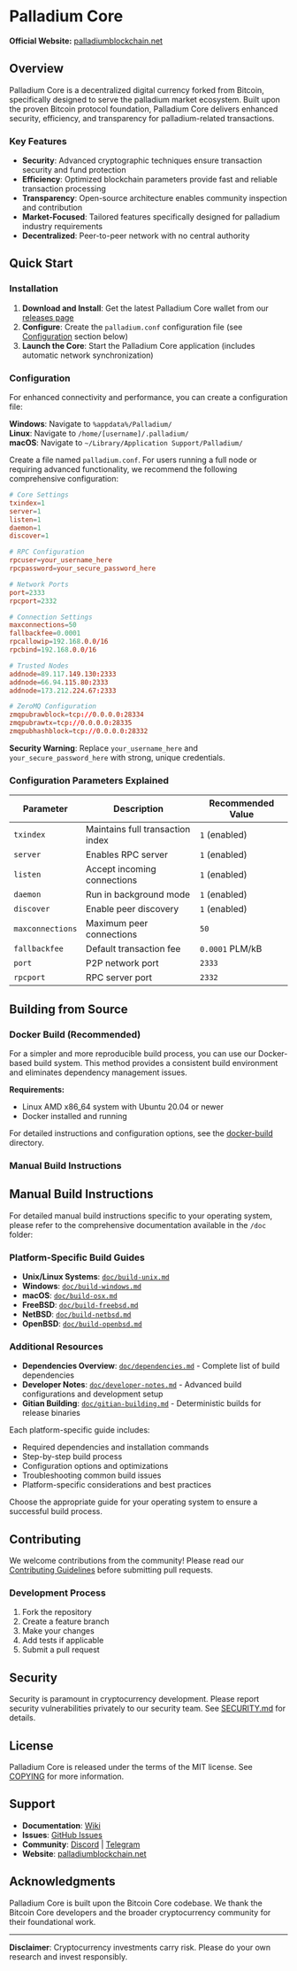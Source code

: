 # Palladium Core

**Official Website:** [palladiumblockchain.net](https://palladiumblockchain.net)
## Overview

Palladium Core is a decentralized digital currency forked from Bitcoin, specifically designed to serve the palladium market ecosystem. Built upon the proven Bitcoin protocol foundation, Palladium Core delivers enhanced security, efficiency, and transparency for palladium-related transactions.

### Key Features

- **Security**: Advanced cryptographic techniques ensure transaction security and fund protection
- **Efficiency**: Optimized blockchain parameters provide fast and reliable transaction processing
- **Transparency**: Open-source architecture enables community inspection and contribution
- **Market-Focused**: Tailored features specifically designed for palladium industry requirements
- **Decentralized**: Peer-to-peer network with no central authority

## Quick Start

### Installation

1. **Download and Install**: Get the latest Palladium Core wallet from our [releases page](https://github.com/palladium-coin/palladiumcore/releases)
2. **Configure**: Create the `palladium.conf` configuration file (see [Configuration](#advanced-configuration) section below)
3. **Launch the Core**: Start the Palladium Core application (includes automatic network synchronization)

### Configuration

For enhanced connectivity and performance, you can create a configuration file:

**Windows**: Navigate to `%appdata%/Palladium/`  
**Linux**: Navigate to `/home/[username]/.palladium/`  
**macOS**: Navigate to `~/Library/Application Support/Palladium/`

Create a file named `palladium.conf`. For users running a full node or requiring advanced functionality, we recommend the following comprehensive configuration:

```conf
# Core Settings
txindex=1
server=1
listen=1
daemon=1
discover=1

# RPC Configuration
rpcuser=your_username_here
rpcpassword=your_secure_password_here

# Network Ports
port=2333
rpcport=2332

# Connection Settings
maxconnections=50
fallbackfee=0.0001
rpcallowip=192.168.0.0/16
rpcbind=192.168.0.0/16

# Trusted Nodes
addnode=89.117.149.130:2333
addnode=66.94.115.80:2333
addnode=173.212.224.67:2333

# ZeroMQ Configuration
zmqpubrawblock=tcp://0.0.0.0:28334
zmqpubrawtx=tcp://0.0.0.0:28335
zmqpubhashblock=tcp://0.0.0.0:28332
```

**Security Warning**: Replace `your_username_here` and `your_secure_password_here` with strong, unique credentials.

### Configuration Parameters Explained

| Parameter | Description | Recommended Value |
|-----------|-------------|-------------------|
| `txindex` | Maintains full transaction index | `1` (enabled) |
| `server` | Enables RPC server | `1` (enabled) |
| `listen` | Accept incoming connections | `1` (enabled) |
| `daemon` | Run in background mode | `1` (enabled) |
| `discover` | Enable peer discovery | `1` (enabled) |
| `maxconnections` | Maximum peer connections | `50` |
| `fallbackfee` | Default transaction fee | `0.0001` PLM/kB |
| `port` | P2P network port | `2333` |
| `rpcport` | RPC server port | `2332` |

## Building from Source

### Docker Build (Recommended)

For a simpler and more reproducible build process, you can use our Docker-based build system. This method provides a consistent build environment and eliminates dependency management issues.

**Requirements:**
- Linux AMD x86_64 system with Ubuntu 20.04 or newer
- Docker installed and running

For detailed instructions and configuration options, see the [docker-build](docker-build/) directory.

### Manual Build Instructions

## Manual Build Instructions

For detailed manual build instructions specific to your operating system, please refer to the comprehensive documentation available in the `/doc` folder:

### Platform-Specific Build Guides

- **Unix/Linux Systems**: [`doc/build-unix.md`](doc/build-unix.md)
- **Windows**: [`doc/build-windows.md`](doc/build-windows.md)
- **macOS**: [`doc/build-osx.md`](doc/build-osx.md)
- **FreeBSD**: [`doc/build-freebsd.md`](doc/build-freebsd.md)
- **NetBSD**: [`doc/build-netbsd.md`](doc/build-netbsd.md)
- **OpenBSD**: [`doc/build-openbsd.md`](doc/build-openbsd.md)

### Additional Resources

- **Dependencies Overview**: [`doc/dependencies.md`](doc/dependencies.md) - Complete list of build dependencies
- **Developer Notes**: [`doc/developer-notes.md`](doc/developer-notes.md) - Advanced build configurations and development setup
- **Gitian Building**: [`doc/gitian-building.md`](doc/gitian-building.md) - Deterministic builds for release binaries

Each platform-specific guide includes:
- Required dependencies and installation commands
- Step-by-step build process
- Configuration options and optimizations
- Troubleshooting common build issues
- Platform-specific considerations and best practices

Choose the appropriate guide for your operating system to ensure a successful build process.

## Contributing

We welcome contributions from the community! Please read our [Contributing Guidelines](CONTRIBUTING.md) before submitting pull requests.

### Development Process

1. Fork the repository
2. Create a feature branch
3. Make your changes
4. Add tests if applicable
5. Submit a pull request

## Security

Security is paramount in cryptocurrency development. Please report security vulnerabilities privately to our security team. See [SECURITY.md](SECURITY.md) for details.

## License

Palladium Core is released under the terms of the MIT license. See [COPYING](COPYING) for more information.

## Support

- **Documentation**: [Wiki](https://github.com/palladium-coin/palladium/wiki)
- **Issues**: [GitHub Issues](https://github.com/palladium-coin/palladium/issues)
- **Community**: [Discord](https://discord.gg/palladium) | [Telegram](https://t.me/palladiumcoin)
- **Website**: [palladiumblockchain.net](https://palladiumblockchain.net/)

## Acknowledgments

Palladium Core is built upon the Bitcoin Core codebase. We thank the Bitcoin Core developers and the broader cryptocurrency community for their foundational work.

---

**Disclaimer**: Cryptocurrency investments carry risk. Please do your own research and invest responsibly.
